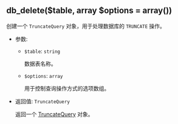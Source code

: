 ## db_delete($table, array $options = array())

创建一个 `TruncateQuery` 对象，用于处理数据库的 `TRUNCATE` 操作。

- 参数:
  - `$table`: `string`

    数据表名称。

  - `$options`: `array`

    用于控制查询操作方式的选项数组。

- 返回值: `TruncateQuery`

    返回一个 [TruncateQuery](./TruncateQuery) 对象。
